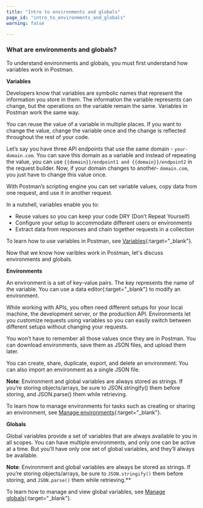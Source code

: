 ```yaml
---
title: "Intro to environments and globals"
page_id: "intro_to_environments_and_globals"
warning: false

---
```


### What are environments and globals?

To understand environments and globals, you must first understand how variables work in Postman.

**Variables**

Developers know that variables are symbolic names that represent the information you store in them. The information the variable represents can change, but the operations on the variable remain the same. Variables in Postman work the same way. 

You can reuse the value of a variable in multiple places. If you want to change the value, change the variable once and the change is reflected throughout the rest of your code.

Let’s say you have three API endpoints that use the same domain - `your-domain.com`. You can save this domain as a variable and instead of repeating the value, you can use `{{domain}}/endpoint1 and {{domain}}/endpoint2` in the request builder. Now, if your domain changes to another- `domain.com`, you just have to change this value once. 

With Postman’s scripting engine you can set variable values, copy data from one request, and use it in another request.

In a nutshell, variables enable you to:

* Reuse values so you can keep your code DRY (Don’t Repeat Yourself)
* Configure your setup to accommodate different users or environments
* Extract data from responses and chain together requests in a collection

To learn how to use variables in Postman, see [Variables](/docs/v6/postman/environments_and_globals/variables){:target="_blank"}.

Now that we know how varibles work in Postman, let's discuss environments and globals.

**Environments**

An environment is a set of key-value pairs. The key represents the name of the variable. You can use a data editor{:target="_blank"} to modify an environment.

While working with APIs, you often need different setups for your local machine, the development server, or the production API. Environments let you customize requests using variables so you can easily switch between different setups without changing your requests.

You won’t have to remember all those values once they are in Postman. You can download environments, save them as JSON files, and upload them later.

You can create, share, duplicate, export, and delete an environment. You can also import an environment as a single JSON file.

**Note**: Environment and global variables are always stored as strings. If you’re storing objects/arrays, be sure to JSON.stringify() them before storing, and JSON.parse() them while retrieving.

To learn how to manage environments for tasks such as creating or sharing an environment, see [Manage environments](/docs/v6/postman/environments_and_globals/manage_environments){:target="_blank"}.

**Globals**

Global variables provide a set of variables that are always available to you in all scopes. You can have multiple environments, and only one can be active at a time. But you’ll have only one set of global variables, and they’ll always be available. 

**Note**: Environment and global variables are always be stored as strings. If you’re storing objects/arrays, be sure to `JSON.stringify()` them before storing, and `JSON.parse()` them while retrieving.**

To learn how to manage and view global variables, see [Manage globals](/docs/v6/postman/environments_and_globals/manage_globals){:target="_blank"}.




